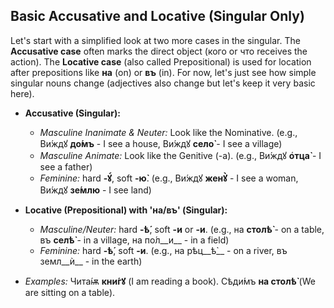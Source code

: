 ## Basic Accusative and Locative (Singular Only)

Let's start with a simplified look at two more cases in the singular. The __Accusative case__ often marks the direct object (кого or что receives the action). The __Locative case__ (also called Prepositional) is used for location after prepositions like __на__ (on) or __въ__ (in). For now, let's just see how simple singular nouns change (adjectives also change but let's keep it very basic here).

*   __Accusative (Singular):__
    
    *   _Masculine Inanimate &amp; Neuter:_ Look like the Nominative. (e.g., Ви́ждꙋ __до́мъ__ - I see a house, Ви́ждꙋ __село̀__ - I see a village)
    *   _Masculine Animate:_ Look like the Genitive (-а). (e.g., Ви́ждꙋ __о҆тца̀__ - I see a father)
    *   _Feminine:_ hard __-ꙋ́__, soft __-ю̀__. (e.g., Ви́ждꙋ __женꙋ̀__ - I see a woman, Ви́ждꙋ __зе́млю__ - I see land)
    
    
    
*   __Locative (Prepositional) with 'на/въ' (Singular):__
    
    *   _Masculine/Neuter:_ hard __-ѣ́__, soft __-и__ or __-и__. (e.g., на __столѣ̀__ - on a table, въ __селѣ̀__ - in a village, на по́л__и__ - in a field)
    *   _Feminine:_ hard __-ѣ́__, soft __-и__. (e.g., на рѣц__ѣ̀__ - on a river, въ земл__ѝ__ - in the earth)
    
    
    
*   _Examples:_ Чита́ѭ __кни́гꙋ__ (I am reading a book). Сѣди́мъ __на столѣ̀__ (We are sitting on a table).